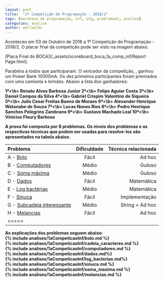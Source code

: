 ```yaml
---
layout: post
title:  "1ª Competição de Programação - 2018/2"
tags: [maratona de programação, inf, ufg, problemset, analise]
categories: analise
author: wellvolks
---
```



Aconteceu em 03 de Outubro de 2018 a 1ª Competição de Programação - 2018/2. O placar final da competição pode ser visto na imagem
abaixo.

[Placa Final do BOCA](/_assets/scoreboard_boca_1a_comp_inf/Report Page.html).

Parabéns à todos que participaram. O vencedor da competição, , ganhou um Power Bank 10000mA. Os dez primeiros participantes foram premiados com uma camiseta e brindes. Abaixo a lista dos ganhadores:

<b>1ª<\b>  Renato Alves Barbosa Junior
<b>2ª<\b>   Felipe Aguiar Costa	
<b>3ª<\b>	Daniel Campos da Silva
<b>4ª<\b>	Gabriel Crispim Valentino de Siqueira
<b>5ª<\b>	Julio Cesar Freitas Bueno de Moraes
<b>6ª<\b>	Alexander Henrique Watanabe de Souza
<b>7ª<\b>	Lucas Nunes Rios
<b>8ª<\b>	Pedro Henrique Sanches Pelegrino Zambrano
<b>9ª<\b>	Gustavo Machado Leal
<b>10ª<\b>	Vinicius Fleury Barbosa

A prova foi composta por 8 problemas. Os níveis dos problemas e as respectivas técnicas que podem ser usadas para resolve-los são apresentados na tabela abaixo.



| Problema                                            | Dificuldade   | Técnica relacionada      |
|:----------------------------------------------------|:-------------:|-------------------------:|
|A - <a href="#bolo">Bolo</a>                        | Fácil         | Ad hoc                   |
|B - <a href="#computadores">Computadores</a>                | Médio         | Guloso                   |
|C - <a href="#soma">Soma máxima</a>                   | Médio         | Guloso                   |
|D - <a href="#dados">Dados</a>                      | Fácil         | Matemática               |
|E - <a href="#log">Log bactérias</a>            | Médio         | Matemática               |
|F - <a href="#sinuca">Sinuca</a>                    | Fácil         | Implementação            |
|G - <a href="#subcadeia">Subcadeia interessante</a>  | Médio         | String + Ad hoc          |
|H - <a href="#melancias">Melancias</a>                  | Fácil         | Ad hoc                   |
|=====


As explicações dos problemas seguem abaixo: <br> 
{% include analises/1aCompeticaoInf/bolo.md %} <br>
{% include analises/1aCompeticaoInf/cadeia_caracteres.md %} <br>
{% include analises/1aCompeticaoInf/computadores.md %} <br>
{% include analises/1aCompeticaoInf/dados.md%} <br>
{% include analises/1aCompeticaoInf/log_bacterias.md%} <br>
{% include analises/1aCompeticaoInf/sinuca.md %} <br>
{% include analises/1aCompeticaoInf/soma_maxima.md %} <br>
{% include analises/1aCompeticaoInf/melancias.md %} <br>
